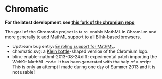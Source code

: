 Chromatic
=========

 **For the latest development, see [this fork of the chromium repo](https://github.com/fred-wang/chromium.src/tree/mathml)**

The goal of the Chromatic project is to re-enable MathML in Chromium and more generally to add MathML support to all Blink-based browsers.

* Upstream bug entry: [Enabling support for MathML](https://code.google.com/p/chromium/issues/detail?id=152430).
* chromatic.svg: a [Klein bottle](https://en.wikipedia.org/wiki/Klein_bottle)-shaped version of the Chromium logo.
* blink-enable-mathml-2013-08-24.diff: experimental patch importing the WebKit MathML code. It has been generated with the help of a script. This is only an attempt I made during one day of Summer 2013 and it is not usable!

